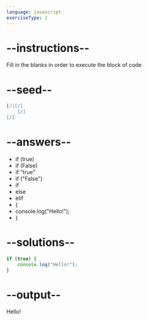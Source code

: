 ```yaml
---
language: javascript
exerciseType: 2
---
```


# --instructions--

Fill in the blanks in order to execute the block of code

# --seed--

```javascript
[/][/]
    [/]
[/]
```

# --answers--

- if (true)
- if (False)
- if "true"
- if ("False")
- if
- else
- elif
-  {
- console.log("Hello!");
- }

# --solutions--

```javascript
if (true) {
    console.log("Hello!");
}
```

# --output--

Hello!
